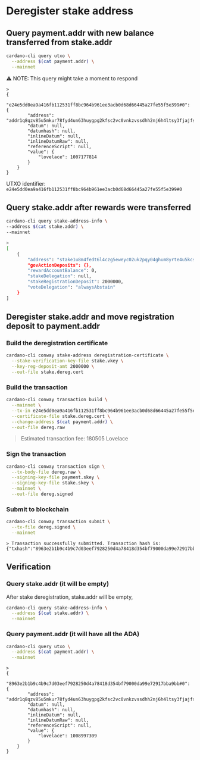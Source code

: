 # Deregister stake address

## Query payment.addr with new balance transferred from stake.addr

```bash
cardano-cli query utxo \
  --address $(cat payment.addr) \
  --mainnet
```
⚠️ NOTE: This query might take a moment to respond

```log
> 
{
    "e24e5dd0ea9a416fb112531ff8bc964b961ee3acb0d68d66445a27fe55f5e399#0": {
        "address": "addr1q8qzv85u5mkur78fyd4un63huygpg2kfsc2vc0vnkzvssdhh2nj6h4ltsy3fjajfs74ev5zqgl230ekwgxhntefd3pyqht7n3y",
        "datum": null,
        "datumhash": null,
        "inlineDatum": null,
        "inlineDatumRaw": null,
        "referenceScript": null,
        "value": {
            "lovelace": 1007177814
        }
    }
}
```
UTXO identifier: `e24e5dd0ea9a416fb112531ff8bc964b961ee3acb0d68d66445a27fe55f5e399#0`

## Query stake.addr after rewards were transferred

```bash
cardano-cli query stake-address-info \
--address $(cat stake.addr) \
--mainnet

> 
[
    {
        "address": "stake1u8m4fedt6l4czg5eweyc02uk2pqy04ghum8yrte4u5kcsjq0njplj",
        "govActionDeposits": {},
        "rewardAccountBalance": 0,
        "stakeDelegation": null,
        "stakeRegistrationDeposit": 2000000,
        "voteDelegation": "alwaysAbstain"
    }
]
```

## Deregister stake.addr and move registration deposit to payment.addr

### Build the deregistration certificate

```bash
cardano-cli conway stake-address deregistration-certificate \
  --stake-verification-key-file stake.vkey \
  --key-reg-deposit-amt 2000000 \
  --out-file stake.dereg.cert
```

### Build the transaction

```bash
cardano-cli conway transaction build \
  --mainnet \
  --tx-in e24e5dd0ea9a416fb112531ff8bc964b961ee3acb0d68d66445a27fe55f5e399#0 \
  --certificate-file stake.dereg.cert \
  --change-address $(cat payment.addr) \
  --out-file dereg.raw
```
> Estimated transaction fee: 180505 Lovelace

### Sign the transaction

```bash
cardano-cli conway transaction sign \
  --tx-body-file dereg.raw \
  --signing-key-file payment.skey \
  --signing-key-file stake.skey \
  --mainnet \
  --out-file dereg.signed
```

### Submit to blockchain

```bash
cardano-cli conway transaction submit \
  --tx-file dereg.signed \
  --mainnet
```
```log
> Transaction successfully submitted. Transaction hash is:
{"txhash":"8963e2b1b9c4b9c7d03eef7928250d4a78418d354bf79000da99e72917bba9bb"}
```

## Verification

### Query stake.addr (it will be empty)

After stake deregistration, stake.addr will be empty,
```bash
cardano-cli query stake-address-info \
  --address $(cat stake.addr) \
  --mainnet
```

### Query payment.addr (it will have all the ADA)

```bash
cardano-cli query utxo \
  --address $(cat payment.addr) \
  --mainnet
```
```log
>
{
    "8963e2b1b9c4b9c7d03eef7928250d4a78418d354bf79000da99e72917bba9bb#0": {
        "address": "addr1q8qzv85u5mkur78fyd4un63huygpg2kfsc2vc0vnkzvssdhh2nj6h4ltsy3fjajfs74ev5zqgl230ekwgxhntefd3pyqht7n3y",
        "datum": null,
        "datumhash": null,
        "inlineDatum": null,
        "inlineDatumRaw": null,
        "referenceScript": null,
        "value": {
            "lovelace": 1008997309
        }
    }
}
```